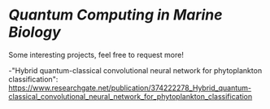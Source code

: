 # *Quantum Computing in Marine Biology*

Some interesting projects, feel free to request more!

-"Hybrid quantum-classical convolutional neural network for phytoplankton classification": https://www.researchgate.net/publication/374222278_Hybrid_quantum-classical_convolutional_neural_network_for_phytoplankton_classification 

